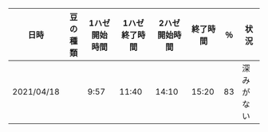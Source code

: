
|日時|豆の種類|1ハゼ開始時間|1ハゼ終了時間|2ハゼ開始時間|終了時間|％|状況|
| --- | --- | --- | --- | --- | --- | --- | --- |
|2021/04/18|    |9:57|11:40|14:10|15:20|83|深みがない|

